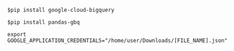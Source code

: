```
$pip install google-cloud-bigquery
```

```
$pip install pandas-gbq
```

```
export GOOGLE_APPLICATION_CREDENTIALS="/home/user/Downloads/[FILE_NAME].json"
```
